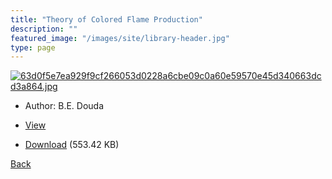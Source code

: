 ```yaml
---
title: "Theory of Colored Flame Production"
description: ""
featured_image: "/images/site/library-header.jpg"
type: page
---
```


<a href="https://drive.google.com/uc?export=view&id=1-DTSZGFHx_K_n9teGY0_wCe6sUGZC-VS" target="_blank">![63d0f5e7ea929f9cf266053d0228a6cbe09c0a60e59570e45d340663dcd3a864.jpg](https://drive.google.com/uc?export=view&id=1SoDZ_pgt0YnRlJ_J6oqNtMXYnyAFY6JF)</a>
* Author: B.E. Douda
* <a href="https://drive.google.com/uc?export=view&id=1-DTSZGFHx_K_n9teGY0_wCe6sUGZC-VS" target="_blank">View</a>

* [Download](https://drive.google.com/uc?export=download&id=1-DTSZGFHx_K_n9teGY0_wCe6sUGZC-VS) (553.42 KB)

[Back](/library/)
